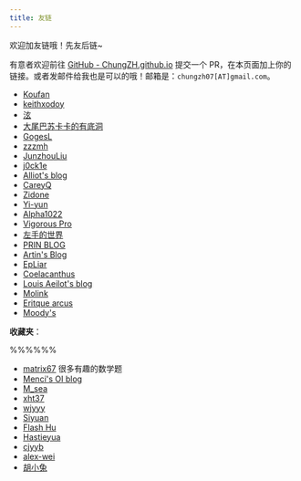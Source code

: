 ```yaml
---
title: 友链
---
```


欢迎加友链哦！先友后链~

有意者欢迎前往 [GitHub - ChungZH.github.io](https://github.com/ChungZH/ChungZH.github.io) 提交一个 PR，在本页面加上你的链接。或者发邮件给我也是可以的哦！邮箱是：`chungzh07[AT]gmail.com`。

- [Koufan](https://keith-koufan.github.io/)
- [keithxodoy](https://www.edmath.cn/)
- [泫](https://blog.cugxuan.cn)
- [大尾巴苏卡卡的有底洞](https://blog.skk.moe)
- [GogesL](https://lyq.blogd.club)
- [zzzmh](https://zzzmh.cn)
- [JunzhouLiu](https://liujunzhou.top/) 
- [j0ck1e](https://blog.j0ck1e.com)
- [Alliot's blog](https://www.iots.vip)
- [CareyQ](https://careyq.cool)
- [Zidone](https://www.aye.ink)
- [Yi-yun](https://yi-yun.github.io/)
- [Alpha1022](https://www.alpha1022.me/)
- [Vigorous Pro](https://www.wevg.org/)
- [左手的世界](https://amazingrise.net/)
- [PRIN BLOG](https://printempw.github.io/)
- [Artin's Blog](https://lengthmin.me/)
- [EpLiar](https://epliar.com/)
- [Coelacanthus](https://blog.lhwcrt.top/)
- [Louis Aeilot's blog](https://aeilot.vercel.app/)
- [Molink](https://mol.ink)
- [Eritque arcus](https://eritque-arcus.tech/)
- [Moody's](https://mooody.me)

**收藏夹**：

%%%%%%

- [matrix67](http://www.matrix67.com/blog/) 很多有趣的数学题
- [Menci's OI blog](https://oi.men.ci/)
- [M_sea](https://m-sea-blog.com/)
- [xht37](https://www.xht37.com/)
- [wjyyy](http://www.wjyyy.top/)
- [Siyuan](https://blog.siyuanw.cn/)
- [Flash Hu](https://www.cnblogs.com/flashhu/)
- [Hastieyua](https://www.cnblogs.com/hyfhaha)
- [cjyyb](https://www.cnblogs.com/cjyyb/)
- [alex-wei](https://www.cnblogs.com/alex-wei)
- [胡小兔](https://www.cnblogs.com/RabbitHu/)